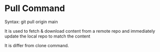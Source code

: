 <h1>Pull Command</h1>
<p>Syntax: git pull origin main
<p>It is used to fetch & download content from a remote repo and immediately update the local repo to match the content</p>
<p>It is differ from clone command.</p>